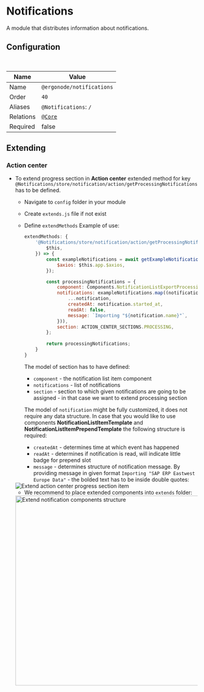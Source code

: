 # Notifications

A module that distributes information about notifications.

## Configuration

<br>

| Name          | Value                    |
|---------------|--------------------------|
| Name          | `@ergonode/notifications`   |
| Order         | `40`                     |
| Aliases       | `@Notifications`: `/`       |
| Relations     | [`@Core`][module-core]  |
| Required       | false     |

## Extending

### Action center

* To extend progress section in **Action center** extended method for key `@Notifications/store/notification/action/getProcessingNotifications` has to be defined. 
    * Navigate to `config` folder in your module
    * Create `extends.js` file if not exist
    * Define `extendMethods`
      Example of use:
    
        ```javascript
        extendMethods: {
            '@Notifications/store/notification/action/getProcessingNotifications': async ({
                $this,
            }) => {
                const exampleNotifications = await getExampleNotifications({
                    $axios: $this.app.$axios,
                });
      
                const processingNotifications = {
                    component: Components.NotificationListExportProcessingItem,
                    notifications: exampleNotifications.map((notification) => ({
                        ...notification,
                        createdAt: notification.started_at,
                        readAt: false,
                        message: `Importing "${notification.name}"`,
                    })),
                    section: ACTION_CENTER_SECTIONS.PROCESSING,
                };
                
                return processingNotifications;
            }
        }
        ```
    
      The model of section has to have defined:
        * `component` - the notification list item component
        * `notifications` - list of notifications
        * `section` - section to which given notifications are going to be assigned - in that case we want to extend processing section
    
      The model of `notification` might be fully customized, it does not require any data structure. In case that you would like to use components **NotificationListItemTemplate** and **NotificationListItemPrependTemplate** the following structure is required:
        * `createdAt` - determines time at which event has happened
        * `readAt` - determines if notification is read, will indicate little badge for prepend slot
        * `message` - determines structure of notification message. By providing message in given format `Importing "SAP ERP Eastwest Europe Data"` - the bolded text has to be inside double quotes:
    
    <img src="images/extends/extend-action-center-progress-section-item.png" alt="Extend action center progress section item" />
    
    * We recommend to place extended components into `extends` folder:
    
    <img src="images/extends/extend-notification-components-structure.png" alt="Extend notification components structure" width="500" />

[module-core]: frontend/modules/core
